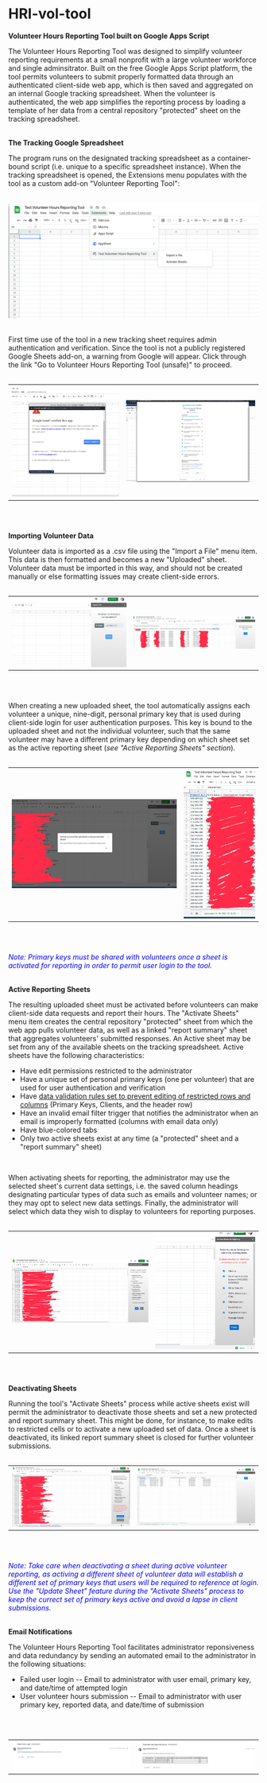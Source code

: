 # HRI-vol-tool
<b>Volunteer Hours Reporting Tool built on Google Apps Script</b>

The Volunteer Hours Reporting Tool was designed to simplify volunteer reporting requirements at a small nonprofit with a large volunteer workforce and single adminsitrator. Built on the free Google Apps Script platform, the tool permits volunteers to submit properly formatted data through an authenticated client-side web app, which is then saved and aggregated on an internal Google tracking spreadsheet.  When the volunteer is authenticated, the web app simplifies the reporting process by loading a template of her data from a central repository "protected" sheet on the tracking spreadsheet.  
<br>


<b>The Tracking Google Spreadsheet</b>

The program runs on the designated tracking spreadsheet as a container-bound script (i.e. unique to a specific spreadsheet instance). When the tracking spreadsheet is opened, the Extensions menu populates with the tool as a custom add-on "Volunteer Reporting Tool":
<br><br>

<img src="RDMEpics/AddOn.png"></img>
<br><br>

First time use of the tool in a new tracking sheet requires admin authentication and verification. Since the tool is not a publicly registered Google Sheets add-on, a warning from Google will appear.  Click through the link "Go to Volunteer Hours Reporting Tool (unsafe)" to proceed.
<br><br>

<table>
  <tr>
    <td><img src="RDMEpics/Auth1.png"></img></td>
    <td><img src="RDMEpics/Auth2.png"></img></td>
  </tr>
</table>
<br><br>


<b>Importing Volunteer Data</b>

Volunteer data is imported as a .csv file using the "Import a File" menu item.  This data is then formatted and becomes a new "Uploaded" sheet.  Volunteer data must be imported in this way, and should not be created manually or else formatting issues may create client-side errors.
<br><br>

<table>
  <tr>
    <td><img src="RDMEpics/importfile.png"></img></td>
    <td><img src="RDMEpics/formatting.png"></img></td>
  </tr>
</table>
<br><br>

When creating a new uploaded sheet, the tool automatically assigns each volunteer a unique, nine-digit, personal primary key that is used during client-side login for user authentication purposes. This key is bound to the uploaded sheet and not the individual volunteer, such that the same volunteer may have a different primary key depending on which sheet set as the active reporting sheet (<i>see "Active Reporting Sheets" section</i>).  
<br>

<table>
  <tr>
    <td><img src="RDMEpics/uploaded.png"></img></td>
    <td><img src="RDMEpics/pk.png"></img></td>
  </tr>
</table>
<br><br>

<i><span style="color:blue">Note: Primary keys must be shared with volunteers once a sheet is activated for reporting in order to permit user login to the tool.</span></i>
<br><br>


<b>Active Reporting Sheets</b>

The resulting uploaded sheet must be activated before volunteers can make client-side data requests and report their hours. The "Activate Sheets" menu item creates the central repository "protected" sheet from which the web app pulls volunteer data, as well as a linked "report summary" sheet that aggregates volunteers' submitted responses. An Active sheet may be set from any of the available sheets on the tracking spreadsheet. Active sheets have the following characteristics:
<ul>
  <li>Have edit permissions restricted to the administrator</li>
  <li>Have a unique set of personal primary keys (one per volunteer) that are used for user authentication and verification</li>
  <li>Have <a href="RDMEpics/editprotect1.png">data validation rules set to prevent editing of restricted rows and columns</a> (Primary Keys, Clients, and the header row)</li>
  <li>Have an invalid email filter trigger that notifies the administrator when an email is improperly formatted (columns with email data only)</li>
  <li>Have blue-colored tabs</li>
  <li>Only two active sheets exist at any time (a "protected" sheet and a "report summary" sheet)</li>
</ul>
<br>

When activating sheets for reporting, the administrator may use the selected sheet's current data settings, i.e. the saved column headings designating particular types of data such as emails and volunteer names; or they may opt to select new data settings.  Finally, the administrator will select which data they wish to display to volunteers for reporting purposes.
<br><br>

<table>
  <tr>
    <td><img src="RDMEpics/activesheets2.png"></img></td>
    <td><img src="RDMEpics/activesheets3.png"></img></td>
  </tr>
</table>
<br><br> 


<b>Deactivating Sheets</b>

Running the tool's "Activate Sheets" process while active sheets exist will permit the administrator to deactivate those sheets and set a new protected and report summary sheet. This might be done, for instance, to make edits to restricted cells or to activate a new uploaded set of data. Once a sheet is deactivated, its linked report summary sheet is closed for further volunteer submissions.
<br><br>

<table>
  <tr>
    <td><img src="RDMEpics/deactivate1.png"></img></td>
    <td><img src="RDMEpics/deactivate2.png"></img></td>
  </tr>
</table>
<br><br>

<i><span style="color:blue">Note: Take care when deactivating a sheet during active volunteer reporting, as activing a different sheet of volunteer data will establish a different set of primary keys that users will be required to reference at login.  Use the "Update Sheet" feature during the "Activate Sheets" process to keep the currect set of primary keys active and avoid a lapse in client submissions.</i></span>
<br><br>


<b>Email Notifications</b>

The Volunteer Hours Reporting Tool facilitates administrator reponsiveness and data redundancy by sending an automated email to the administrator in the following situations:
<ul>
  <li>Failed user login -- Email to administrator with user email, primary key, and date/time of attempted login</li>
  <li>User volunteer hours submission -- Email to administrator with user primary key, reported data, and date/time of submission</li>
</ul>
<br><br>

<table>
  <tr>
    <td><img src="RDMEpics/email1.png"></img></td>
    <td><img src="RDMEpics/email2.png"></img></td>
  </tr>
</table>
